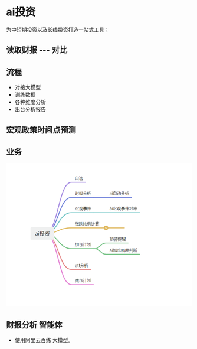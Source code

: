 #  ai投资
为中短期投资以及长线投资打造一站式工具；


## 读取财报 --- 对比

## 流程
* 对接大模型
* 训练数据
* 各种维度分析
* 出台分析报告

## 宏观政策时间点预测



##  业务

![业务导图.png](doc/img/业务导图.png)


## 财报分析 智能体

* 使用阿里云百练 大模型。